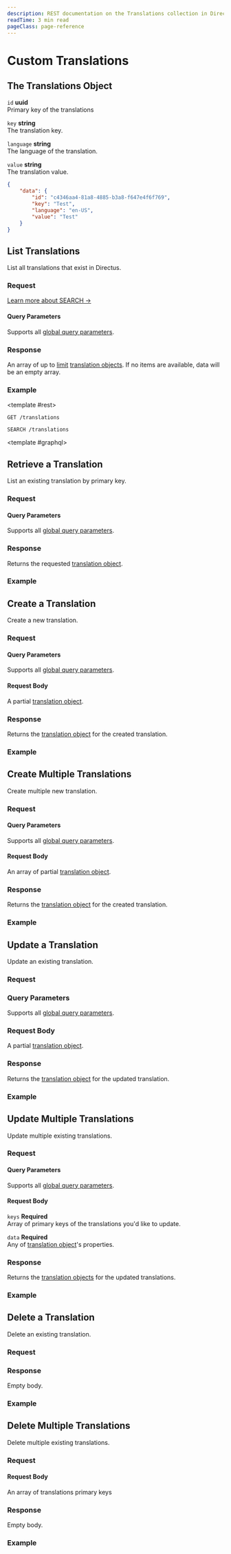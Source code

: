 ```yaml
---
description: REST documentation on the Translations collection in Directus.
readTime: 3 min read
pageClass: page-reference
---
```


# Custom Translations

## The Translations Object

`id` **uuid**\
Primary key of the translations

`key` **string**\
The translation key.

`language` **string**\
The language of the translation.

`value` **string**\
The translation value.

```json
{
	"data": {
		"id": "c4346aa4-81a8-4885-b3a8-f647e4f6f769",
		"key": "Test",
		"language": "en-US",
		"value": "Test"
	}
}
```

## List Translations

List all translations that exist in Directus.

### Request

<SnippetToggler :choices="['REST', 'GraphQL', 'SDK']" label="API">
<template #rest>

`GET /translations`

`SEARCH /translations`

</template>
<template #graphql>

</template>
<template #sdk>

```js
import { createDirectus } from '@directus/sdk';
import { rest, readTranslations} from '@directus/sdk/rest';
const client = createDirectus('directus_project_url').with(rest())

const result = await client.request(
    readTranslations({
        'fields' : ['*']
    })
);

console.log(result);
```

</template>
</SnippetToggler>

[Learn more about SEARCH ->](/reference/introduction#search-http-method)

#### Query Parameters

Supports all [global query parameters](/reference/query).

### Response

An array of up to [limit](/reference/query#limit) [translation objects](#the-translations-object). If no items are
available, data will be an empty array.

### Example
<SnippetToggler :choices="['REST', 'GraphQL', 'SDK']" label="API">

<template #rest>

`GET /translations`

`SEARCH /translations`

</template>

<template #graphql>


</template>
<template #sdk>

```js
import { createDirectus } from '@directus/sdk';
import { rest, readTranslations } from '@directus/sdk/rest';
const client = createDirectus('https://directus.example.com').with(rest())

const result = await client.request(
    readTranslations({
        'fields' : ['*']
    })
);

console.log(result);
```

</template>
</SnippetToggler>

## Retrieve a Translation

List an existing translation by primary key.

### Request

<SnippetToggler :choices="['REST', 'GraphQL', 'SDK']" label="API">
<template #rest>

`GET /translations/:id`

</template>
<template #graphql>

</template>
<template #sdk>

```js
import { createDirectus } from '@directus/sdk';
import { rest, readTranslation } from '@directus/sdk/rest';
const client = createDirectus('directus_project_url').with(rest())

const result = await client.request(
    readTranslation('translation_id',{
        'fields' : ['*']
    })
);

console.log(result);
```

</template>
</SnippetToggler>

#### Query Parameters

Supports all [global query parameters](/reference/query).

### Response

Returns the requested [translation object](#the-translations-object).

### Example

<SnippetToggler :choices="['REST', 'GraphQL', 'SDK']" label="API">
<template #rest>

`GET /translations/2fc325fb-299b-4d20-a9e7-a34349dee8b2`

</template>
<template #graphql>

</template>
<template #sdk>

```js
import { createDirectus } from '@directus/sdk';
import { rest, readTranslation } from '@directus/sdk/rest';
const client = createDirectus('https://directus.example.com').with(rest())

const result = await client.request(
    readTranslation('7b8c250a-6864-480f-b230-a4035d155123',{
        'fields' : ['*']
    })
);

console.log(result);
```

</template>
</SnippetToggler>

## Create a Translation

Create a new translation.

### Request

<SnippetToggler :choices="['REST', 'GraphQL', 'SDK']" label="API">
<template #rest>

`POST /translations`

```json
{
	"translation_field_1": "value_1",
	"translation_field_2": "value_2",
	"translation_field_3": "value_3"
}
```

</template>
<template #graphql>

</template>
<template #sdk>

```js
import { createDirectus } from '@directus/sdk';
import { rest, createTranslation } from '@directus/sdk/rest';
const client = createDirectus('directus_project_url').with(rest())

const result = await client.request(
    createTranslation({
		'translation_field_1': 'value_1',
		'translation_field_2': 'value_2',
		'translation_field_3': 'value_3'
    })
);
```

</template>
</SnippetToggler>

#### Query Parameters

Supports all [global query parameters](/reference/query).

#### Request Body

A partial [translation object](#the-translations-object).

### Response

Returns the [translation object](#the-translations-object) for the created translation.

### Example

<SnippetToggler :choices="['REST', 'GraphQL', 'SDK']" label="API">
<template #rest>

`POST /translations`

```json
{
	"key": "Test",
	"language": "en-US",
	"value": "My Test"
}
```

</template>
<template #graphql>

</template>
<template #sdk>

```js
import { createDirectus } from '@directus/sdk';
import { rest, createTranslation } from '@directus/sdk/rest';
const client = createDirectus('https://directus.example.com').with(rest())

const result = await client.request(
    createTranslation({
        'language' : 'fr_FR',
        'key' : 'test',
        'value' : 'test'

    })
);
```

</template>
</SnippetToggler>

## Create Multiple Translations

Create multiple new translation.

### Request

<SnippetToggler :choices="['REST', 'GraphQL', 'SDK']" label="API">
<template #rest>

`POST /translations`

```json
[
	{
		"translation_1_field_1": "value_1",
		"translation_1_field_2": "value_2",
		"translation_1_field_3": "value_3"
	},
	{
		"translation_2_field_1": "value_4",
		"translation_2_field_2": "value_5",
		"translation_2_field_3": "value_6"
	}
]
```

</template>
<template #graphql>

</template>
<template #sdk>

```js
import { createDirectus } from '@directus/sdk';
import { rest, createTranslations } from '@directus/sdk/rest';
const client = createDirectus('directus_project_url').with(rest())

const result = await client.request(
    createTranslations(
	[
		{
			'translation_1_field_1': 'value_1',
			'translation_1_field_2': 'value_2',
			'translation_1_field_3': 'value_3'
		},
		{
			'translation_2_field_1': 'value_4',
			'translation_2_field_2': 'value_5',
			'translation_2_field_3': 'value_6'
		}
	])
);

console.log(result);
```

</template>
</SnippetToggler>

#### Query Parameters

Supports all [global query parameters](/reference/query).

#### Request Body

An array of partial [translation object](#the-translations-object).

### Response

Returns the [translation object](#the-translations-object) for the created translation.

### Example

<SnippetToggler :choices="['REST', 'GraphQL', 'SDK']" label="API">
<template #rest>

`POST /translations`

```json
[
	{
		"key": "translation.key",
		"language": "en-US",
		"value": "My Translation"
	},
	{
		"key": "translation.key",
		"language": "en-GB",
		"value": "Another Translation"
	}
]
```

</template>
<template #graphql>

</template>
<template #sdk>

```js
import { createDirectus } from '@directus/sdk';
import { rest, createTranslations } from '@directus/sdk/rest';
const client = createDirectus('https://directus.example.com').with(rest())

const result = await client.request(
    createTranslations(
    [
        {
        'language' : 'fr-FR',
        'key' : 'test',
        'value' : 'test'
        },
        {
        'language' : 'it-IT',
        'key' : 'test_2',
        'value' : 'test_2'
        }
    ])
);

console.log(result);
```

</template>
</SnippetToggler>

## Update a Translation

Update an existing translation.

### Request

<SnippetToggler :choices="['REST', 'GraphQL', 'SDK']" label="API">
<template #rest>

`PATCH /translations/:id`

```json
{
	"translation_object_field": "value_1"
}
```

</template>
<template #graphql>

</template>
<template #sdk>

```js
import { createDirectus } from '@directus/sdk';
import { rest, updateTranslation } from '@directus/sdk/rest';
const client = createDirectus('directus_project_url').with(rest())

const result = await client.request(
    updateTranslation('translation_id',{
        'translation_field' : 'value'
    })
);

console.log(result);
```

</template>
</SnippetToggler>

### Query Parameters

Supports all [global query parameters](/reference/query).

### Request Body

A partial [translation object](#the-translations-object).

### Response

Returns the [translation object](#the-translations-object) for the updated translation.

### Example

<SnippetToggler :choices="['REST', 'GraphQL', 'SDK']" label="API">
<template #rest>

`PATCH /translations/2fc325fb-299b-4d20-a9e7-a34349dee8b2`

```json
{
	"value": "My Updated Translations"
}
```

</template>
<template #graphql>

</template>
<template #sdk>

```js
import { createDirectus } from '@directus/sdk';
import { rest, updateTranslation } from '@directus/sdk/rest';
const client = createDirectus('https://directus.example.com').with(rest())

const result = await client.request(
    updateTranslation('74f2aa3e-ad5c-424a-9ace-adab5ecb0fca',{
        'value' : 'this is the new value'
    })
);

console.log(result);
```

</template>
</SnippetToggler>

## Update Multiple Translations

Update multiple existing translations.

### Request

<SnippetToggler :choices="['REST', 'GraphQL', 'SDK']" label="API">
<template #rest>

`PATCH /translations`

```json
{
	"keys": ["translation_1_key", "translation_2_key"],
	"data": {
		"field": "value"
	}
}
```

</template>
<template #graphql>

</template>
<template #sdk>

```js
import { createDirectus } from '@directus/sdk';
import { rest, updateTranslations } from '@directus/sdk/rest';
const client = createDirectus('directus_project_url').with(rest())

const result = await client.request(
    updateTranslations(['translation_1_id','translation_2_id'],{
        'field' : 'value'
    })
);

console.log(result);
```

</template>
</SnippetToggler>

#### Query Parameters

Supports all [global query parameters](/reference/query).

#### Request Body

`keys` **Required**\
Array of primary keys of the translations you'd like to update.

`data` **Required**\
Any of [translation object](#the-translations-object)'s properties.

### Response

Returns the [translation objects](#the-translations-object) for the updated translations.

### Example

<SnippetToggler :choices="['REST', 'GraphQL', 'SDK']" label="API">
<template #rest>

`PATCH /translations`

```json
{
	"keys": ["3f2facab-7f05-4ee8-a7a3-d8b9c634a1fc", "7259bfa8-3786-45c6-8c08-cc688e7ba229"],
	"data": {
		"value": "Test Value"
	}
}
```

</template>
<template #graphql>

</template>
<template #sdk>

```js
import { createDirectus } from '@directus/sdk';
import { rest, updateTranslations } from '@directus/sdk/rest';
const client = createDirectus('https://directus.example.com').with(rest())

const result = await client.request(
    updateTranslations(['91be30ed-4f4e-481f-84be-860e0c25b035','74f2aa3e-ad5c-424a-9ace-adab5ecb0fcajj'],{
        'value' : 'this is the new value'
    })
);

console.log(result);
```

</template>
</SnippetToggler>

## Delete a Translation

Delete an existing translation.

### Request

<SnippetToggler :choices="['REST', 'GraphQL', 'SDK']" label="API">
<template #rest>

`DELETE /translations/:id`

</template>
<template #graphql>

</template>
</SnippetToggler>

### Response

Empty body.

### Example

<SnippetToggler :choices="['REST', 'GraphQL', 'SDK']" label="API">
<template #rest>

`DELETE /translations/12204ee2-2c82-4d9a-b044-2f4842a11dba`

</template>
<template #graphql>

</template>
</SnippetToggler>

## Delete Multiple Translations

Delete multiple existing translations.

### Request

<SnippetToggler :choices="['REST', 'GraphQL', 'SDK']" label="API">
<template #rest>

`DELETE /translations`

```json
["translation_1_key", "translation_2_key", "translation_3_key"]
```

</template>
<template #graphql>

</template>
</SnippetToggler>

#### Request Body

An array of translations primary keys

### Response

Empty body.

### Example

<SnippetToggler :choices="['REST', 'GraphQL', 'SDK']" label="API">
<template #rest>

`DELETE /translations`

```json
["25821236-8c2a-4f89-8fdc-c7d01f35877d", "02b9486e-4273-4fd5-b94b-e18fd923d1ed", "7d62f1e9-a83f-407b-84f8-1c184f014501"]
```

</template>
<template #graphql>

</template>
</SnippetToggler>
